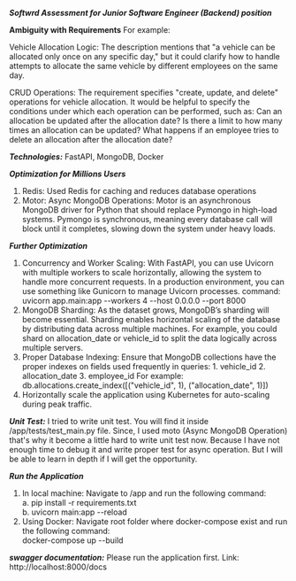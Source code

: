 ***Softwrd Assessment for Junior Software Engineer (Backend) position***

**Ambiguity with Requirements**
For example: 

Vehicle Allocation Logic:
The description mentions that "a vehicle can be allocated only once on any specific day," but it could clarify how to handle attempts to allocate the same vehicle by different employees on the same day.

CRUD Operations:
The requirement specifies "create, update, and delete" operations for vehicle allocation. It would be helpful to specify the conditions under which each operation can be performed, such as:
Can an allocation be updated after the allocation date?
Is there a limit to how many times an allocation can be updated?
What happens if an employee tries to delete an allocation after the allocation date?


***Technologies:***
FastAPI, MongoDB, Docker

***Optimization for Millions Users***
1. Redis: Used Redis for caching and reduces database operations
2. Motor: Async MongoDB Operations: Motor is an asynchronous MongoDB driver for Python that should replace Pymongo in high-load systems. Pymongo is synchronous, meaning every database call will block until it completes, slowing down the system under heavy loads.

***Further Optimization***
1. Concurrency and Worker Scaling: With FastAPI, you can use Uvicorn with multiple workers to scale horizontally, allowing the system to handle more concurrent requests. In a production environment, you can use something like Gunicorn to manage Uvicorn processes. command: uvicorn app.main:app --workers 4 --host 0.0.0.0 --port 8000
2. MongoDB Sharding: As the dataset grows, MongoDB’s sharding will become essential. Sharding enables horizontal scaling of the database by distributing data across multiple machines. For example, you could shard on allocation_date or vehicle_id to split the data logically across multiple servers.
3. Proper Database Indexing: Ensure that MongoDB collections have the proper indexes on fields used frequently in queries: 1. vehicle_id 2. allocation_date 3. employee_id 
For example: db.allocations.create_index([("vehicle_id", 1), ("allocation_date", 1)])
4. Horizontally scale the application using Kubernetes for auto-scaling during peak traffic.

***Unit Test:***
I tried to write unit test. You will find it inside /app/tests/test_main.py file. Since, I used moto (Async MongoDB Operation) that's why it become a little hard to write unit test now. Because I have not enough time to debug it and write proper test for async operation. But I will be able to learn in depth if I will get the opportunity. 

***Run the Application***
1. In local machine: Navigate to /app and run the following command: <br>
 a. pip install -r requirements.txt</br>
 b. uvicorn main:app --reload </br>
2. Using Docker: Navigate root folder where docker-compose exist and run the following command: <br>docker-compose up --build

***swagger documentation:***
Please run the application first. 
Link: http://localhost:8000/docs